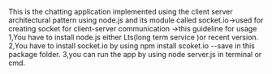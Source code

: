 This is the chatting application implemented using the client server
architectural pattern using node.js and its module called socket.io->used for creating
socket for client-server communication
->this guideline for usage
1,You have to install node.js either Lts(long term service )or recent version.
2,You have to install socket.io by using npm install scoket.io --save in this package folder.
3,you can run the app by using node server.js in terminal or cmd.
